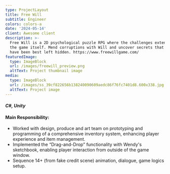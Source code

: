 ```yaml
---
type: ProjectLayout
title: Free Will
subtitle: Engineer
colors: colors-a
date: '2024-05-14'
client: Awesome client
description: >-
  Free Will is a 2D psychological puzzle RPG where the challenges extend beyond
  the game itself. Mend corruptions with Will and uncover secrets that might
  have been best left hidden. https://www.freewillgame.com/      
featuredImage:
  type: ImageBlock
  url: /images/freewill_preview.png
  altText: Project thumbnail image
media:
  type: ImageBlock
  url: /images/ss_39cf822656b138240090609aedc86f76fc7401d8.600x338.jpg
  altText: Project image
---
```

#### *C#, Unity*

#### Main Responsibility:

*   Worked with design, produce and art team on prototyping and programming of a comprehensive inventory system, enhancing player experience and item management.
*   Implemented the “Drag-and-Drop” functionality with Wendy's sketchbook, enabling player interaction from outside of the game window.
*   Sequence 14+ (from fake credit scene) animation, dialogue, game logics setup.

